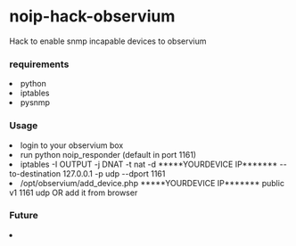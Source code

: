# noip-hack-observium

Hack to enable snmp incapable devices to observium

<h3>requirements </h3>
  
<li>  python
<li>  iptables
<li>  pysnmp

<h3>Usage</h3>
<li>login to your observium box<br>
<li>run python noip_responder (default in port 1161)<br>
<li>iptables -I OUTPUT -j DNAT -t nat -d *****YOURDEVICE IP******* --to-destination 127.0.0.1 -p udp --dport 1161<br>
<li>/opt/observium/add_device.php *****YOURDEVICE IP******* public v1 1161 udp   OR add it from browser <br>  

<h3>Future</h3>
<li>



  
